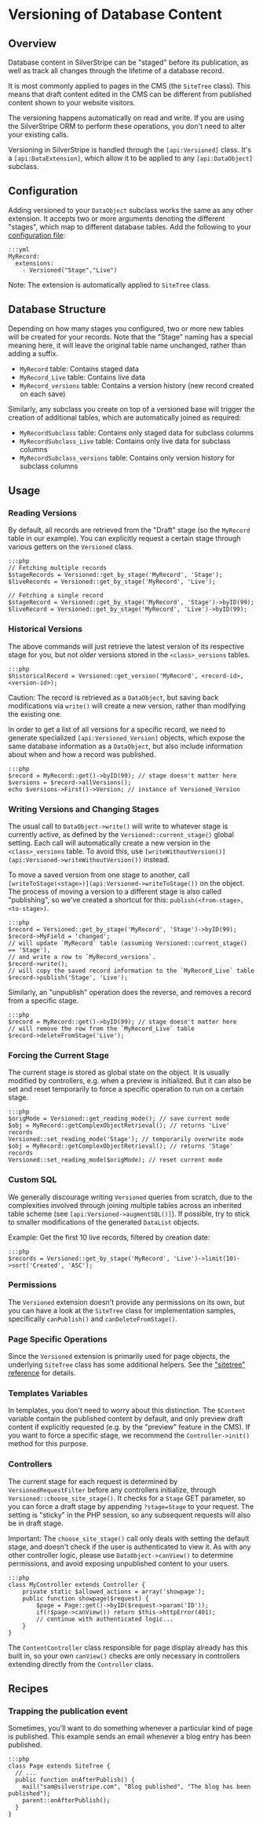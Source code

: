 # Versioning of Database Content

## Overview

Database content in SilverStripe can be "staged" before its publication,
as well as track all changes through the lifetime of a database record.

It is most commonly applied to pages in the CMS (the `SiteTree` class).
This means that draft content edited in the CMS can be different from published content
shown to your website visitors. 

The versioning happens automatically on read and write.
If you are using the SilverStripe ORM to perform these operations,
you don't need to alter your existing calls.

Versioning in SilverStripe is handled through the `[api:Versioned]` class.
It's a `[api:DataExtension]`, which allow it to be applied to any `[api:DataObject]` subclass.

## Configuration

Adding versioned to your `DataObject` subclass works the same as any other extension.
It accepts two or more arguments denoting the different "stages",
which map to different database tables. Add the following to your [configuration file](/topics/configuration):

	:::yml
	MyRecord:
	  extensions:
	    - Versioned("Stage","Live")

Note: The extension is automatically applied to `SiteTree` class.

## Database Structure

Depending on how many stages you configured, two or more new tables will be created for your records.
Note that the "Stage" naming has a special meaning here, it will leave the original
table name unchanged, rather than adding a suffix.

 * `MyRecord` table: Contains staged data
 * `MyRecord_Live` table: Contains live data
 * `MyRecord_versions` table: Contains a version history (new record created on each save)

Similarly, any subclass you create on top of a versioned base
will trigger the creation of additional tables, which are automatically joined as required:

 * `MyRecordSubclass` table: Contains only staged data for subclass columns
 * `MyRecordSubclass_Live` table: Contains only live data for subclass columns
 * `MyRecordSubclass_versions` table: Contains only version history for subclass columns

## Usage

### Reading Versions

By default, all records are retrieved from the "Draft" stage (so the `MyRecord` table in our example).
You can explicitly request a certain stage through various getters on the `Versioned` class.

	:::php
	// Fetching multiple records
	$stageRecords = Versioned::get_by_stage('MyRecord', 'Stage');
	$liveRecords = Versioned::get_by_stage('MyRecord', 'Live');

	// Fetching a single record
	$stageRecord = Versioned::get_by_stage('MyRecord', 'Stage')->byID(99);
	$liveRecord = Versioned::get_by_stage('MyRecord', 'Live')->byID(99);

### Historical Versions

The above commands will just retrieve the latest version of its respective stage for you,
but not older versions stored in the `<class>_versions` tables.

	:::php
	$historicalRecord = Versioned::get_version('MyRecord', <record-id>, <version-id>);

Caution: The record is retrieved as a `DataObject`, but saving back modifications
via `write()` will create a new version, rather than modifying the existing one.

In order to get a list of all versions for a specific record,
we need to generate specialized `[api:Versioned_Version]` objects,
which expose the same database information as a `DataObject`,
but also include information about when and how a record was published.
	
	:::php
	$record = MyRecord::get()->byID(99); // stage doesn't matter here
	$versions = $record->allVersions();
	echo $versions->First()->Version; // instance of Versioned_Version

### Writing Versions and Changing Stages

The usual call to `DataObject->write()` will write to whatever stage is currently
active, as defined by the `Versioned::current_stage()` global setting.
Each call will automatically create a new version in the `<class>_versions` table.
To avoid this, use `[writeWithoutVersion()](api:Versioned->writeWithoutVersion())` instead.

To move a saved version from one stage to another,
call `[writeToStage(<stage>)](api:Versioned->writeToStage())` on the object.
The process of moving a version to a different stage is also called "publishing",
so we've created a shortcut for this: `publish(<from-stage>, <to-stage>)`.

	:::php
	$record = Versioned::get_by_stage('MyRecord', 'Stage')->byID(99);
	$record->MyField = 'changed';
	// will update `MyRecord` table (assuming Versioned::current_stage() == 'Stage'),
	// and write a row to `MyRecord_versions`.
	$record->write(); 
	// will copy the saved record information to the `MyRecord_Live` table
	$record->publish('Stage', 'Live');

Similarly, an "unpublish" operation does the reverse, and removes a record
from a specific stage.

	:::php
	$record = MyRecord::get()->byID(99); // stage doesn't matter here
	// will remove the row from the `MyRecord_Live` table
	$record->deleteFromStage('Live');

### Forcing the Current Stage

The current stage is stored as global state on the object.
It is usually modified by controllers, e.g. when a preview is initialized.
But it can also be set and reset temporarily to force a specific operation
to run on a certain stage.

	:::php
	$origMode = Versioned::get_reading_mode(); // save current mode
	$obj = MyRecord::getComplexObjectRetrieval(); // returns 'Live' records
	Versioned::set_reading_mode('Stage'); // temporarily overwrite mode
	$obj = MyRecord::getComplexObjectRetrieval(); // returns 'Stage' records
	Versioned::set_reading_mode($origMode); // reset current mode

### Custom SQL

We generally discourage writing `Versioned` queries from scratch,
due to the complexities involved through joining multiple tables
across an inherited table scheme (see `[api:Versioned->augmentSQL()]`).
If possible, try to stick to smaller modifications of the generated `DataList` objects.

Example: Get the first 10 live records, filtered by creation date:

	:::php
	$records = Versioned::get_by_stage('MyRecord', 'Live')->limit(10)->sort('Created', 'ASC');

### Permissions

The `Versioned` extension doesn't provide any permissions on its own,
but you can have a look at the `SiteTree` class for implementation samples,
specifically `canPublish()` and `canDeleteFromStage()`.

### Page Specific Operations

Since the `Versioned` extension is primarily used for page objects,
the underlying `SiteTree` class has some additional helpers.
See the ["sitetree" reference](/reference/sitetree) for details.

### Templates Variables

In templates, you don't need to worry about this distinction.
The `$Content` variable contain the published content by default,
and only preview draft content if explicitly requested (e.g. by the "preview" feature in the CMS).
If you want to force a specific stage, we recommend the `Controller->init()` method for this purpose.

### Controllers

The current stage for each request is determined by `VersionedRequestFilter` before
any controllers initialize, through `Versioned::choose_site_stage()`. 
It checks for a `Stage` GET parameter, so you can force
a draft stage by appending `?stage=Stage` to your request. The setting is "sticky"
in the PHP session, so any subsequent requests will also be in draft stage.

Important: The `choose_site_stage()` call only deals with setting the default stage,
and doesn't check if the user is authenticated to view it. As with any other controller logic,
please use `DataObject->canView()` to determine permissions, and avoid exposing unpublished
content to your users.

	:::php
	class MyController extends Controller {
		private static $allowed_actions = array('showpage');
		public function showpage($request) {
			$page = Page::get()->byID($request->param('ID'));
			if(!$page->canView()) return $this->httpError(401);
			// continue with authenticated logic...
		}
	}

The `ContentController` class responsible for page display already has this built in,
so your own `canView()` checks are only necessary in controllers extending directly
from the `Controller` class.

## Recipes

### Trapping the publication event

Sometimes, you'll want to do something whenever a particular kind of page is published.  This example sends an email
whenever a blog entry has been published.

	:::php
	class Page extends SiteTree {
	  // ...
	  public function onAfterPublish() {
	    mail("sam@silverstripe.com", "Blog published", "The blog has been published");
	    parent::onAfterPublish();
	  }
	}
